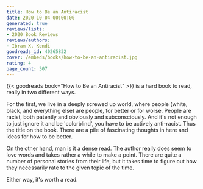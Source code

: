 ```yaml
---
title: How to Be an Antiracist
date: 2020-10-04 00:00:00
generated: true
reviews/lists:
- 2020 Book Reviews
reviews/authors:
- Ibram X. Kendi
goodreads_id: 40265832
cover: /embeds/books/how-to-be-an-antiracist.jpg
rating: 4
page_count: 307
---
```

{{< goodreads book="How to Be an Antiracist" >}} is a hard book to read, really in two different ways.  

For the first, we live in a deeply screwed up world, where people (white, black, and everything else) are people, for better or for worse. People are racist, both patently and obviously and subconsciously. And it's not enough to just ignore it and be 'colorblind', you have to be actively anti-racist. Thus the title on the book. There are a pile of fascinating thoughts in here and ideas for how to be better.  

<!--more-->

On the other hand, man is it a dense read. The author really does seem to love words and takes rather a while to make a point. There are quite a number of personal stories from their life, but it takes time to figure out how they necessarily rate to the given topic of the time.  

Either way, it's worth a read.